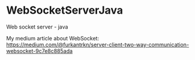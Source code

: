 # WebSocketServerJava
Web socket server - java

My medium article about WebSocket: 
https://medium.com/@furkantrkn/server-client-two-way-communication-websocket-9c7e8c885ada
